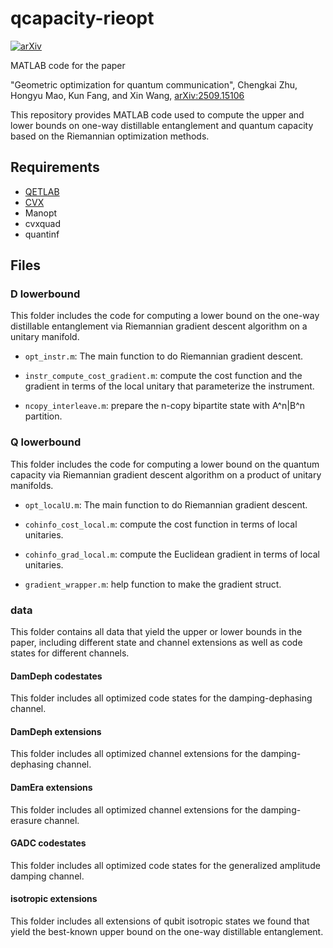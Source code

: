 # qcapacity-rieopt

[![arXiv](https://img.shields.io/badge/arXiv-2509.15106-b31b1b.svg)](https://arxiv.org/abs/2509.15106)

MATLAB code for the paper 

"Geometric optimization for quantum communication", Chengkai Zhu, Hongyu Mao, Kun Fang, and Xin Wang, [arXiv:2509.15106](https://arxiv.org/abs/2509.15106)

This repository provides MATLAB code used to compute the upper and lower bounds on one-way distillable entanglement and quantum capacity based on the Riemannian optimization methods.


## Requirements

- [QETLAB](https://qetlab.com/)
- [CVX](https://cvxr.com/cvx/)
- Manopt
- cvxquad
- quantinf


## Files

### D lowerbound

This folder includes the code for computing a lower bound on the one-way distillable entanglement via Riemannian gradient descent algorithm on a unitary manifold.

- `opt_instr.m`: The main function to do Riemannian gradient descent.

- `instr_compute_cost_gradient.m`: compute the cost function and the gradient in terms of the local unitary that parameterize the instrument.

- `ncopy_interleave.m`: prepare the n-copy bipartite state with A^n|B^n partition.


### Q lowerbound

This folder includes the code for computing a lower bound on the quantum capacity via Riemannian gradient descent algorithm on a product of unitary manifolds.

- `opt_localU.m`: The main function to do Riemannian gradient descent.

- `cohinfo_cost_local.m`: compute the cost function in terms of local unitaries.

- `cohinfo_grad_local.m`: compute the Euclidean gradient in terms of local unitaries.

- `gradient_wrapper.m`: help function to make the gradient struct.

### data 

This folder contains all data that yield the upper or lower bounds in the paper, including different state and channel extensions as well as code states for different channels.

#### DamDeph codestates

This folder includes all optimized code states for the damping-dephasing channel.

#### DamDeph extensions

This folder includes all optimized channel extensions for the damping-dephasing channel.

#### DamEra extensions

This folder includes all optimized channel extensions for the damping-erasure channel.

#### GADC codestates

This folder includes all optimized code states for the generalized amplitude damping channel.

#### isotropic extensions

This folder includes all extensions of qubit isotropic states we found that yield the best-known upper bound on the one-way distillable entanglement.
